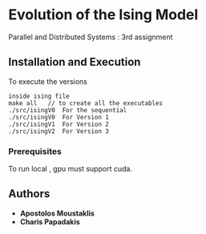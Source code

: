 # Evolution of the Ising Model

Parallel and Distributed Systems : 3rd assignment

## Installation and Execution 

To execute the versions 
```
inside ising file 
make all   // to create all the executables 
./src/isingV0  For the sequential
./src/isingV0  For Version 1
./src/isingV1  For Version 2
./src/isingV2  For Version 3

```


### Prerequisites

To run local , gpu must support cuda.

## Authors

* **Apostolos Moustaklis**  
* **Charis Papadakis**  
